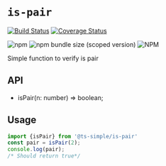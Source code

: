 # `is-pair`

<!-- START SHIELD -->
[![Build Status](https://travis-ci.org/silvelo/ts-simple.svg?branch=@ts-simple/is-pair@1.0.0)](https://travis-ci.org/silvelo/ts-simple?branch=@ts-simple/is-pair@1.0.0)
[![Coverage Status](https://coveralls.io/repos/github/silvelo/ts-simple/badge.svg?branch=@ts-simple/is-pair@1.0.0)](https://coveralls.io/github/silvelo/ts-simple?branch=@ts-simple/is-pair@1.0.0)
<!-- END SHIELD -->
![npm](https://img.shields.io/npm/dm/%40ts-simple%2Fis-pair.svg)
![npm bundle size (scoped version)](https://img.shields.io/bundlephobia/min/@ts-simple/is-pair.svg)
![NPM](https://img.shields.io/npm/l/@ts-simple/is-pair.svg)

Simple function to verify is pair

## API

* isPair(n: number) => boolean;

## Usage

```ts
import {isPair} from '@ts-simple/is-pair'
const pair = isPair(2);
console.log(pair);
/* Should return true*/

```